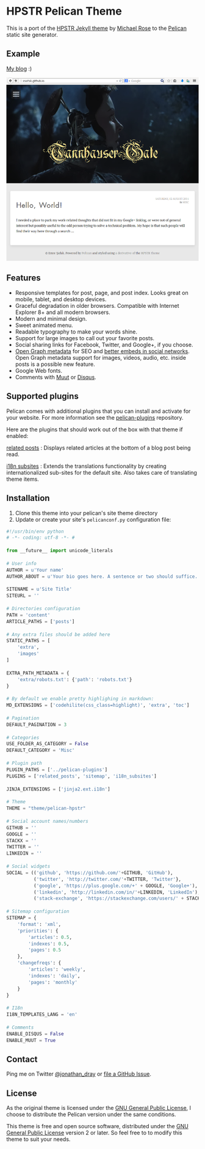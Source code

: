 # HPSTR Pelican Theme

This is a port of the [HPSTR Jekyll theme](https://github.com/mmistakes/hpstr-jekyll-theme) by [Michael Rose](https://github.com/mmistakes) to the [Pelican](https://github.com/getpelican/pelican) static site generator.

## Example

[My blog](http://esafak.github.io/) :)

![Screenshot](screenshot.png)

## Features

* Responsive templates for post, page, and post index. Looks great on mobile, tablet, and desktop devices.
* Graceful degradation in older browsers. Compatible with Internet Explorer 8+ and all modern browsers.
* Modern and minimal design.
* Sweet animated menu.
* Readable typography to make your words shine.
* Support for large images to call out your favorite posts.
* Social sharing links for Facebook, Twitter, and Google+, if you choose.
* [Open Graph metadata](http://ogp.me/) for SEO and [better embeds in social networks](https://developers.facebook.com/docs/opengraph/howtos/maximizing-distribution-media-content). Open Graph metadata support for images, videos, audio, etc. inside posts is a possible new feature.
* Google Web fonts.
* Comments with [Muut](http://muut.com/) or [Disqus](http://disqus.com/).

## Supported plugins

Pelican comes with additional plugins that you can install and activate for your website. For more information see the [pelican-plugins](https://github.com/getpelican/pelican-plugins) repository.

Here are the plugins that should work out of the box with that theme if enabled:

[related posts](https://github.com/getpelican/pelican-plugins/tree/master/related_posts)
: Displays related articles at the bottom of a blog post being read.

[i18n subsites](https://github.com/getpelican/pelican-plugins/tree/master/i18n_subsites)
: Extends the translations functionality by creating internationalized sub-sites for the default site. Also takes care of translating theme items.

  
## Installation

1. Clone this theme into your pelican's site theme directory
2. Update or create your site's ```pelicanconf.py``` configuration file:

``` python
#!/usr/bin/env python
# -*- coding: utf-8 -*- #

from __future__ import unicode_literals

# User info
AUTHOR = u'Your name'
AUTHOR_ABOUT = u'Your bio goes here. A sentence or two should suffice.'

SITENAME = u'Site Title'
SITEURL = ''

# Directories configuration
PATH = 'content'
ARTICLE_PATHS = ['posts']

# Any extra files should be added here
STATIC_PATHS = [
    'extra',
    'images'
]

EXTRA_PATH_METADATA = {
    'extra/robots.txt': {'path': 'robots.txt'}
}

# By default we enable pretty highlighing in markdown:
MD_EXTENSIONS = ['codehilite(css_class=highlight)', 'extra', 'toc']

# Pagination
DEFAULT_PAGINATION = 3

# Categories
USE_FOLDER_AS_CATEGORY = False
DEFAULT_CATEGORY = 'Misc'

# Plugin path
PLUGIN_PATHS = ['../pelican-plugins']
PLUGINS = ['related_posts', 'sitemap', 'i18n_subsites']

JINJA_EXTENSIONS = ['jinja2.ext.i18n']

# Theme
THEME = "theme/pelican-hpstr"

# Social account names/numbers
GITHUB = ''
GOOGLE = ''
STACKX = ''
TWITTER = ''
LINKEDIN = ''

# Social widgets
SOCIAL = (('github', 'https://github.com/'+GITHUB, 'GitHub'),
          ('twitter', 'http://twitter.com/'+TWITTER, 'Twitter'},
          ('google', 'https://plus.google.com/+' + GOOGLE, 'Google+'),
          ('linkedin', 'http://linkedin.com/in/'+LINKEDIN, 'LinkedIn'),
          ('stack-exchange', 'https://stackexchange.com/users/' + STACKX, 'Stack Exchange'),)
          
# Sitemap configuration
SITEMAP = {
    'format': 'xml',
    'priorities': {
        'articles': 0.5,
        'indexes': 0.5,
        'pages': 0.5
    },
    'changefreqs': {
        'articles': 'weekly',
        'indexes': 'daily',
        'pages': 'monthly'
    }
}

# I18n
I18N_TEMPLATES_LANG = 'en'

# Comments
ENABLE_DISQUS = False
ENABLE_MUUT = True

```


## Contact

Ping me on Twitter [@jonathan_dray](http://twitter.com/jonathan_dray) or [file a GitHub Issue](https://github.com/spiroid/pelican-hpstr/issues/new).


## License

As the original theme is licensed under the [GNU General Public License](https://github.com/mmistakes/hpstr-jekyll-theme/blob/master/LICENSE), I choose to distribute the Pelican version under the same conditions.

This theme is free and open source software, distributed under the [GNU General Public License](https://github.com/spiroid/pelican-hpstr/blob/master/LICENSE) version 2 or later. So feel free to to modify this theme to suit your needs.
